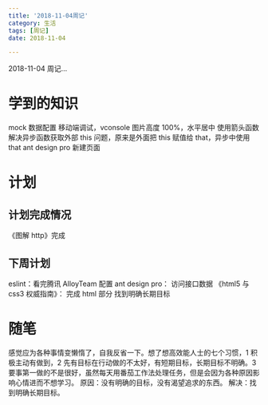 ```yaml
---
title: '2018-11-04周记'
category: 生活
tags: [周记]
date: 2018-11-04

---
```


2018-11-04 周记...

<!-- more -->

# 学到的知识

mock 数据配置
移动端调试，vconsole
图片高度 100%，水平居中
使用箭头函数解决异步函数获取外部 this 问题，原来是外面把 this 赋值给 that，异步中使用 that
ant design pro 新建页面

# 计划

## 计划完成情况

《图解 http》完成

## 下周计划

eslint：看完腾讯 AlloyTeam 配置
ant design pro： 访问接口数据
《html5 与 css3 权威指南》： 完成 html 部分
找到明确长期目标

# 随笔

感觉应为各种事情变懒惰了，自我反省一下。想了想高效能人士的七个习惯，1 积极主动有做到，2 先有目标在行动做的不太好，有短期目标，长期目标不明确。3 要事第一做的不是很好，虽然每天用番茄工作法处理任务，但是会因为各种原因影响心情进而不想学习。
原因：没有明确的目标，没有渴望追求的东西。
解决：找到明确长期目标。
